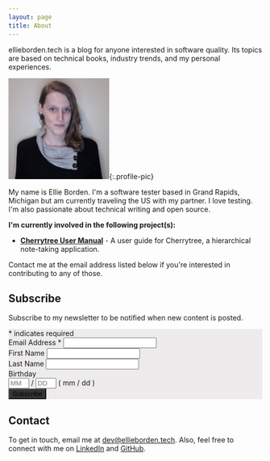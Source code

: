 ```yaml
---
layout: page
title: About
---
```


ellieborden.tech is a blog for anyone interested in software quality. Its topics are based on technical books, industry trends, and my personal experiences.

![profile picture](../assets/images/0.jpeg){:.profile-pic}

My name is Ellie Borden. I'm a software tester based in Grand Rapids, Michigan but am currently traveling the US with my partner. I love testing. I'm also passionate about technical writing and open source. 

**I'm currently involved in the following project(s):**

<!-- 
NOTE: This is on hold (potentially indefinitely) due to lack of time and too much overlap with my aspirations for this blog.
- [**Software Testing Wiki**](https://ellieborden.github.io/Software-Testing-Wiki/) - A searchable collection of notes, templates, and checklists for testers. (Early stage, work in Progress.) 
-->

- [**Cherrytree User Manual**](http://giuspen.com/cherrytreemanual/) - A user guide for Cherrytree, a hierarchical note-taking application.

Contact me at the email address listed below if you're interested in contributing to any of those. 

## Subscribe

Subscribe to my newsletter to be notified when new content is posted. 

<!-- Begin Mailchimp Signup Form -->
<link href="/assets/css/mailchimp.css" rel="stylesheet" type="text/css">
<div id="mc_embed_signup" style="background-color: #EDEBEC;">
<form action="https://tech.us20.list-manage.com/subscribe/post?u=0d51bf2d96b2349c3a169dcd2&amp;id=b228473c7d" method="post" id="mc-embedded-subscribe-form" name="mc-embedded-subscribe-form" class="validate" target="_blank" novalidate>
    <div id="mc_embed_signup_scroll">
	
<div class="indicates-required"><span class="asterisk">*</span> indicates required</div>
<div class="mc-field-group">
	<label for="mce-EMAIL">Email Address  <span class="asterisk">*</span>
</label>
	<input type="email" value="" name="EMAIL" class="required email" id="mce-EMAIL">
</div>
<div class="mc-field-group">
	<label for="mce-FNAME">First Name </label>
	<input type="text" value="" name="FNAME" class="" id="mce-FNAME">
</div>
<div class="mc-field-group">
	<label for="mce-LNAME">Last Name </label>
	<input type="text" value="" name="LNAME" class="" id="mce-LNAME">
</div>
<div class="mc-field-group size1of2">
	<label for="mce-BIRTHDAY-month">Birthday </label>
	<div class="datefield">
		<span class="subfield monthfield"><input class="birthday " type="text" pattern="[0-9]*" value="" placeholder="MM" size="2" maxlength="2" name="BIRTHDAY[month]" id="mce-BIRTHDAY-month"></span> / 
		<span class="subfield dayfield"><input class="birthday " type="text" pattern="[0-9]*" value="" placeholder="DD" size="2" maxlength="2" name="BIRTHDAY[day]" id="mce-BIRTHDAY-day"></span> 
		<span class="small-meta nowrap">( mm / dd )</span>
	</div>
</div>	<div id="mce-responses" class="clear">
		<div class="response" id="mce-error-response" style="display:none"></div>
		<div class="response" id="mce-success-response" style="display:none"></div>
	</div>    <!-- real people should not fill this in and expect good things - do not remove this or risk form bot signups-->
    <div style="position: absolute; left: -5000px;" aria-hidden="true"><input type="text" name="b_0d51bf2d96b2349c3a169dcd2_b228473c7d" tabindex="-1" value=""></div>
    <div class="clear"><input type="submit" value="Subscribe" name="subscribe" id="mc-embedded-subscribe" class="button" style="background-color: #333333;"></div>
    </div>
</form>
</div>
<script type='text/javascript' src='//s3.amazonaws.com/downloads.mailchimp.com/js/mc-validate.js'></script><script type='text/javascript'>(function($) {window.fnames = new Array(); window.ftypes = new Array();fnames[0]='EMAIL';ftypes[0]='email';fnames[1]='FNAME';ftypes[1]='text';fnames[2]='LNAME';ftypes[2]='text';fnames[3]='ADDRESS';ftypes[3]='address';fnames[4]='PHONE';ftypes[4]='phone';fnames[5]='BIRTHDAY';ftypes[5]='birthday';}(jQuery));var $mcj = jQuery.noConflict(true);</script>
<!--End mc_embed_signup-->

## Contact

To get in touch, email me at [dev@ellieborden.tech](mailto:dev@ellieborden.tech). Also, feel free to connect with me on [LinkedIn](https://www.linkedin.com/in/bordenellie) and [GitHub](https://github.com/EllieBorden).
